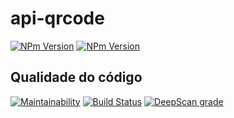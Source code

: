# api-qrcode

[![NPm Version](https://img.shields.io/npm/v/npm.svg)](https://npmjs.org/)
[![NPm Version](https://img.shields.io/hexpm/l/plug.svg)](https://npmjs.org/)
## Qualidade do código
[![Maintainability](https://api.codeclimate.com/v1/badges/5fc666e29cba3a7b1ed7/maintainability)](https://codeclimate.com/github/DiegoBulhoes/api-qrcode/maintainability) [![Build Status](https://travis-ci.org/DiegoBulhoes/api-qrcode.svg?branch=master)](https://travis-ci.org/DiegoBulhoes/api-qrcode)
[![DeepScan grade](https://deepscan.io/api/teams/2663/projects/3862/branches/33132/badge/grade.svg)](https://deepscan.io/dashboard#view=project&tid=2663&pid=3862&bid=33132)